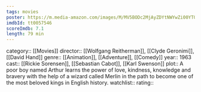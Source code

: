 ```yaml
---
tags: movies
poster: https://m.media-amazon.com/images/M/MV5BODc2MjAyZDYtNWYwZi00YTQwLWE0ZDMtMjM2NTJmYWMxMmQ0XkEyXkFqcGdeQXVyNTQxMTIxMTk@._V1_SX300.jpg
imdbId: tt0057546
scoreImdb: 7.1
length: 79 min
---
```


category:: [[Movies]]
director:: [[Wolfgang Reitherman]], [[Clyde Geronimi]], [[David Hand]]
genre:: [[Animation]], [[Adventure]], [[Comedy]]
year:: 1963
cast:: [[Rickie Sorensen]], [[Sebastian Cabot]], [[Karl Swenson]]
plot:: A poor boy named Arthur learns the power of love, kindness, knowledge and bravery with the help of a wizard called Merlin in the path to become one of the most beloved kings in English history.
watchlist::
rating::
